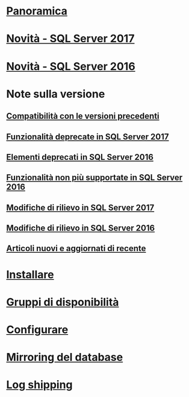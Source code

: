 # [Panoramica](sql-server-database-engine-overview.md) 

# [Novità - SQL Server 2017](whats-new-in-sql-server-2017.md)  
# [Novità - SQL Server 2016](whats-new-in-sql-server-2016.md) 


# Note sulla versione
## [Compatibilità con le versioni precedenti](sql-server-database-engine-backward-compatibility.md)
## [Funzionalità deprecate in SQL Server 2017](deprecated-database-engine-features-in-sql-server-2017.md)  
## [Elementi deprecati in SQL Server 2016](deprecated-database-engine-features-in-sql-server-2016.md)  
## [Funzionalità non più supportate in SQL Server 2016](discontinued-database-engine-functionality-in-sql-server-2016.md)  
## [Modifiche di rilievo in SQL Server 2017](breaking-changes-to-database-engine-features-in-sql-server-2017.md)  
## [Modifiche di rilievo in SQL Server 2016](breaking-changes-to-database-engine-features-in-sql-server-2016.md)  
## [Articoli nuovi e aggiornati di recente](new-updated-database-engine.md)

# [Installare](../database-engine/install-windows/installation-for-sql-server-2016.md)
# [Gruppi di disponibilità](../database-engine/availability-groups/windows/overview-of-always-on-availability-groups-sql-server.md)
# [Configurare](../database-engine/configure-windows/configure-database-engine-instances-sql-server.md)
# [Mirroring del database](../database-engine/database-mirroring/the-database-mirroring-endpoint-sql-server.md)
# [Log shipping](../database-engine/log-shipping/about-log-shipping-sql-server.md)
